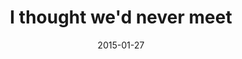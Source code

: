 ---
layout: base.njk
title : 'I thought we&#39;d never meet' 
view_title : 'I thought we&#39;d never meet' 
year : '2015' 
date : '2015-01-27' 
img_file : '/drawing/ithoughtwednevermeet.png' 
html_file : 'ithoughtwednevermeet' 
next_html : 'hesawkwardashellbutilovehim.html' 
year_order : '11' 
permalink : "title/{{html_file}}.html"
---